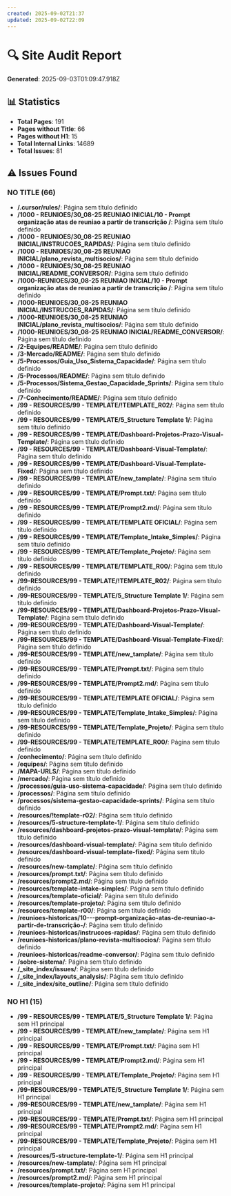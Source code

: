 ```yaml
---
created: 2025-09-02T21:37
updated: 2025-09-02T22:09
---
```

# 🔍 Site Audit Report

**Generated**: 2025-09-03T01:09:47.918Z

## 📊 Statistics

- **Total Pages**: 191
- **Pages without Title**: 66
- **Pages without H1**: 15
- **Total Internal Links**: 14689
- **Total Issues**: 81

## ⚠️ Issues Found

### NO TITLE (66)

- **/.cursor/rules/**: Página sem título definido
- **/1000 - REUNIOES/30_08-25 REUNIAO INICIAL/10 - Prompt organização atas de reuniao a partir de transcrição /**: Página sem título definido
- **/1000 - REUNIOES/30_08-25 REUNIAO INICIAL/INSTRUCOES_RAPIDAS/**: Página sem título definido
- **/1000 - REUNIOES/30_08-25 REUNIAO INICIAL/plano_revista_multisocios/**: Página sem título definido
- **/1000 - REUNIOES/30_08-25 REUNIAO INICIAL/README_CONVERSOR/**: Página sem título definido
- **/1000-REUNIOES/30_08-25 REUNIAO INICIAL/10 - Prompt organização atas de reuniao a partir de transcrição /**: Página sem título definido
- **/1000-REUNIOES/30_08-25 REUNIAO INICIAL/INSTRUCOES_RAPIDAS/**: Página sem título definido
- **/1000-REUNIOES/30_08-25 REUNIAO INICIAL/plano_revista_multisocios/**: Página sem título definido
- **/1000-REUNIOES/30_08-25 REUNIAO INICIAL/README_CONVERSOR/**: Página sem título definido
- **/2-Equipes/README/**: Página sem título definido
- **/3-Mercado/README/**: Página sem título definido
- **/5-Processos/Guia_Uso_Sistema_Capacidade/**: Página sem título definido
- **/5-Processos/README/**: Página sem título definido
- **/5-Processos/Sistema_Gestao_Capacidade_Sprints/**: Página sem título definido
- **/7-Conhecimento/README/**: Página sem título definido
- **/99 - RESOURCES/99 - TEMPLATE/!TEMPLATE_R02/**: Página sem título definido
- **/99 - RESOURCES/99 - TEMPLATE/5_Structure Template 1/**: Página sem título definido
- **/99 - RESOURCES/99 - TEMPLATE/Dashboard-Projetos-Prazo-Visual-Template/**: Página sem título definido
- **/99 - RESOURCES/99 - TEMPLATE/Dashboard-Visual-Template/**: Página sem título definido
- **/99 - RESOURCES/99 - TEMPLATE/Dashboard-Visual-Template-Fixed/**: Página sem título definido
- **/99 - RESOURCES/99 - TEMPLATE/new_tamplate/**: Página sem título definido
- **/99 - RESOURCES/99 - TEMPLATE/Prompt.txt/**: Página sem título definido
- **/99 - RESOURCES/99 - TEMPLATE/Prompt2.md/**: Página sem título definido
- **/99 - RESOURCES/99 - TEMPLATE/TEMPLATE OFICIAL/**: Página sem título definido
- **/99 - RESOURCES/99 - TEMPLATE/Template_Intake_Simples/**: Página sem título definido
- **/99 - RESOURCES/99 - TEMPLATE/Template_Projeto/**: Página sem título definido
- **/99 - RESOURCES/99 - TEMPLATE/TEMPLATE_R00/**: Página sem título definido
- **/99-RESOURCES/99 - TEMPLATE/!TEMPLATE_R02/**: Página sem título definido
- **/99-RESOURCES/99 - TEMPLATE/5_Structure Template 1/**: Página sem título definido
- **/99-RESOURCES/99 - TEMPLATE/Dashboard-Projetos-Prazo-Visual-Template/**: Página sem título definido
- **/99-RESOURCES/99 - TEMPLATE/Dashboard-Visual-Template/**: Página sem título definido
- **/99-RESOURCES/99 - TEMPLATE/Dashboard-Visual-Template-Fixed/**: Página sem título definido
- **/99-RESOURCES/99 - TEMPLATE/new_tamplate/**: Página sem título definido
- **/99-RESOURCES/99 - TEMPLATE/Prompt.txt/**: Página sem título definido
- **/99-RESOURCES/99 - TEMPLATE/Prompt2.md/**: Página sem título definido
- **/99-RESOURCES/99 - TEMPLATE/TEMPLATE OFICIAL/**: Página sem título definido
- **/99-RESOURCES/99 - TEMPLATE/Template_Intake_Simples/**: Página sem título definido
- **/99-RESOURCES/99 - TEMPLATE/Template_Projeto/**: Página sem título definido
- **/99-RESOURCES/99 - TEMPLATE/TEMPLATE_R00/**: Página sem título definido
- **/conhecimento/**: Página sem título definido
- **/equipes/**: Página sem título definido
- **/MAPA-URLS/**: Página sem título definido
- **/mercado/**: Página sem título definido
- **/processos/guia-uso-sistema-capacidade/**: Página sem título definido
- **/processos/**: Página sem título definido
- **/processos/sistema-gestao-capacidade-sprints/**: Página sem título definido
- **/resources/!template-r02/**: Página sem título definido
- **/resources/5-structure-template-1/**: Página sem título definido
- **/resources/dashboard-projetos-prazo-visual-template/**: Página sem título definido
- **/resources/dashboard-visual-template/**: Página sem título definido
- **/resources/dashboard-visual-template-fixed/**: Página sem título definido
- **/resources/new-tamplate/**: Página sem título definido
- **/resources/prompt.txt/**: Página sem título definido
- **/resources/prompt2.md/**: Página sem título definido
- **/resources/template-intake-simples/**: Página sem título definido
- **/resources/template-oficial/**: Página sem título definido
- **/resources/template-projeto/**: Página sem título definido
- **/resources/template-r00/**: Página sem título definido
- **/reunioes-historicas/10---prompt-organização-atas-de-reuniao-a-partir-de-transcrição-/**: Página sem título definido
- **/reunioes-historicas/instrucoes-rapidas/**: Página sem título definido
- **/reunioes-historicas/plano-revista-multisocios/**: Página sem título definido
- **/reunioes-historicas/readme-conversor/**: Página sem título definido
- **/sobre-sistema/**: Página sem título definido
- **/_site_index/issues/**: Página sem título definido
- **/_site_index/layouts_analysis/**: Página sem título definido
- **/_site_index/site_outline/**: Página sem título definido

### NO H1 (15)

- **/99 - RESOURCES/99 - TEMPLATE/5_Structure Template 1/**: Página sem H1 principal
- **/99 - RESOURCES/99 - TEMPLATE/new_tamplate/**: Página sem H1 principal
- **/99 - RESOURCES/99 - TEMPLATE/Prompt.txt/**: Página sem H1 principal
- **/99 - RESOURCES/99 - TEMPLATE/Prompt2.md/**: Página sem H1 principal
- **/99 - RESOURCES/99 - TEMPLATE/Template_Projeto/**: Página sem H1 principal
- **/99-RESOURCES/99 - TEMPLATE/5_Structure Template 1/**: Página sem H1 principal
- **/99-RESOURCES/99 - TEMPLATE/new_tamplate/**: Página sem H1 principal
- **/99-RESOURCES/99 - TEMPLATE/Prompt.txt/**: Página sem H1 principal
- **/99-RESOURCES/99 - TEMPLATE/Prompt2.md/**: Página sem H1 principal
- **/99-RESOURCES/99 - TEMPLATE/Template_Projeto/**: Página sem H1 principal
- **/resources/5-structure-template-1/**: Página sem H1 principal
- **/resources/new-tamplate/**: Página sem H1 principal
- **/resources/prompt.txt/**: Página sem H1 principal
- **/resources/prompt2.md/**: Página sem H1 principal
- **/resources/template-projeto/**: Página sem H1 principal

